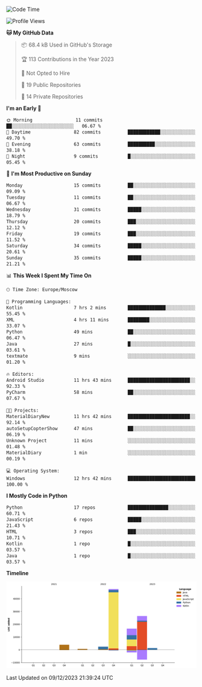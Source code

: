 <!--START_SECTION:waka-->
![Code Time](http://img.shields.io/badge/Code%20Time-159%20hrs%2054%20mins-blue)

![Profile Views](http://img.shields.io/badge/Profile%20Views-0-blue)

**🐱 My GitHub Data** 

> 📦 68.4 kB Used in GitHub's Storage 
 > 
> 🏆 113 Contributions in the Year 2023
 > 
> 🚫 Not Opted to Hire
 > 
> 📜 19 Public Repositories 
 > 
> 🔑 14 Private Repositories 
 > 
**I'm an Early 🐤** 

```text
🌞 Morning                11 commits          ██░░░░░░░░░░░░░░░░░░░░░░░   06.67 % 
🌆 Daytime                82 commits          ████████████░░░░░░░░░░░░░   49.70 % 
🌃 Evening                63 commits          ██████████░░░░░░░░░░░░░░░   38.18 % 
🌙 Night                  9 commits           █░░░░░░░░░░░░░░░░░░░░░░░░   05.45 % 
```
📅 **I'm Most Productive on Sunday** 

```text
Monday                   15 commits          ██░░░░░░░░░░░░░░░░░░░░░░░   09.09 % 
Tuesday                  11 commits          ██░░░░░░░░░░░░░░░░░░░░░░░   06.67 % 
Wednesday                31 commits          █████░░░░░░░░░░░░░░░░░░░░   18.79 % 
Thursday                 20 commits          ███░░░░░░░░░░░░░░░░░░░░░░   12.12 % 
Friday                   19 commits          ███░░░░░░░░░░░░░░░░░░░░░░   11.52 % 
Saturday                 34 commits          █████░░░░░░░░░░░░░░░░░░░░   20.61 % 
Sunday                   35 commits          █████░░░░░░░░░░░░░░░░░░░░   21.21 % 
```


📊 **This Week I Spent My Time On** 

```text
🕑︎ Time Zone: Europe/Moscow

💬 Programming Languages: 
Kotlin                   7 hrs 2 mins        ██████████████░░░░░░░░░░░   55.45 % 
XML                      4 hrs 11 mins       ████████░░░░░░░░░░░░░░░░░   33.07 % 
Python                   49 mins             ██░░░░░░░░░░░░░░░░░░░░░░░   06.47 % 
Java                     27 mins             █░░░░░░░░░░░░░░░░░░░░░░░░   03.61 % 
textmate                 9 mins              ░░░░░░░░░░░░░░░░░░░░░░░░░   01.20 % 

🔥 Editors: 
Android Studio           11 hrs 43 mins      ███████████████████████░░   92.33 % 
PyCharm                  58 mins             ██░░░░░░░░░░░░░░░░░░░░░░░   07.67 % 

🐱‍💻 Projects: 
MaterialDiaryNew         11 hrs 42 mins      ███████████████████████░░   92.14 % 
autoSetupCopterShow      47 mins             ██░░░░░░░░░░░░░░░░░░░░░░░   06.19 % 
Unknown Project          11 mins             ░░░░░░░░░░░░░░░░░░░░░░░░░   01.48 % 
MaterialDiary            1 min               ░░░░░░░░░░░░░░░░░░░░░░░░░   00.19 % 

💻 Operating System: 
Windows                  12 hrs 42 mins      █████████████████████████   100.00 % 
```

**I Mostly Code in Python** 

```text
Python                   17 repos            ███████████████░░░░░░░░░░   60.71 % 
JavaScript               6 repos             █████░░░░░░░░░░░░░░░░░░░░   21.43 % 
HTML                     3 repos             ███░░░░░░░░░░░░░░░░░░░░░░   10.71 % 
Kotlin                   1 repo              █░░░░░░░░░░░░░░░░░░░░░░░░   03.57 % 
Java                     1 repo              █░░░░░░░░░░░░░░░░░░░░░░░░   03.57 % 
```



**Timeline**

![Lines of Code chart](https://raw.githubusercontent.com/Adlemex/Adlemex/main/assets/bar_graph.png)


 Last Updated on 09/12/2023 21:39:24 UTC
<!--END_SECTION:waka-->
